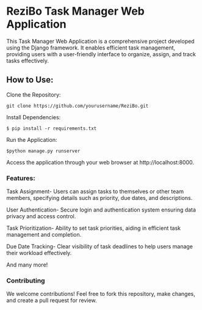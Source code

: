 # ReziBo Task Manager Web Application
This Task Manager Web Application is a comprehensive project developed using the Django framework. It enables efficient task management, providing users with a user-friendly interface to organize, assign, and track tasks effectively.

## How to Use:

Clone the Repository:
```
git clone https://github.com/yourusername/ReziBo.git
```

Install Dependencies:
```
$ pip install -r requirements.txt
```
Run the Application:
```
$python manage.py runserver
```
Access the application through your web browser at http://localhost:8000.

### Features:

Task Assignment- Users can assign tasks to themselves or other team members, specifying details such as priority, due dates, and descriptions.

User Authentication- Secure login and authentication system ensuring data privacy and access control.

Task Prioritization- Ability to set task priorities, aiding in efficient task management and completion.

Due Date Tracking- Clear visibility of task deadlines to help users manage their workload effectively.

And many more!


### Contributing

We welcome contributions! Feel free to fork this repository, make changes, and create a pull request for review.
